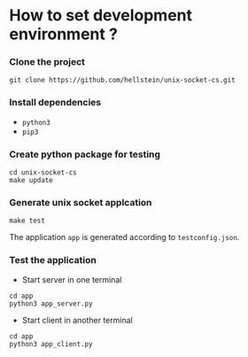 # How to set development environment ?

### Clone the project
```
git clone https://github.com/hellstein/unix-socket-cs.git
```

### Install dependencies
* `python3`
* `pip3`

### Create python package for testing
```
cd unix-socket-cs
make update
```

### Generate unix socket applcation
```
make test
```
The application `app` is generated according to `testconfig.json`.

### Test the application
* Start server in one terminal
```
cd app
python3 app_server.py
```

* Start client in another terminal
```
cd app
python3 app_client.py
```
